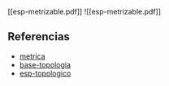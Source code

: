 [[esp-metrizable.pdf]]
![[esp-metrizable.pdf]]

## Referencias
- [metrica](./metrica.md)
- [base-topologia](./base-topologia.md)
- [esp-topologico](./esp-topologico.md)
